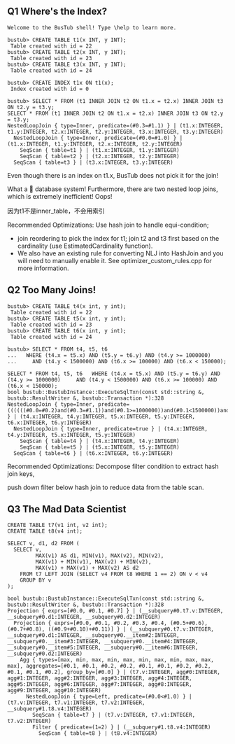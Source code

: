 
## Q1 Where's the Index?
```
Welcome to the BusTub shell! Type \help to learn more.

bustub> CREATE TABLE t1(x INT, y INT);
 Table created with id = 22 
bustub> CREATE TABLE t2(x INT, y INT);
 Table created with id = 23 
bustub> CREATE TABLE t3(x INT, y INT);
 Table created with id = 24 

bustub> CREATE INDEX t1x ON t1(x);
 Index created with id = 0 

bustub> SELECT * FROM (t1 INNER JOIN t2 ON t1.x = t2.x) INNER JOIN t3 ON t2.y = t3.y;
SELECT * FROM (t1 INNER JOIN t2 ON t1.x = t2.x) INNER JOIN t3 ON t2.y = t3.y;
NestedLoopJoin { type=Inner, predicate=(#0.3=#1.1) } | (t1.x:INTEGER, t1.y:INTEGER, t2.x:INTEGER, t2.y:INTEGER, t3.x:INTEGER, t3.y:INTEGER)
  NestedLoopJoin { type=Inner, predicate=(#0.0=#1.0) } | (t1.x:INTEGER, t1.y:INTEGER, t2.x:INTEGER, t2.y:INTEGER)
    SeqScan { table=t1 } | (t1.x:INTEGER, t1.y:INTEGER)
    SeqScan { table=t2 } | (t2.x:INTEGER, t2.y:INTEGER)
  SeqScan { table=t3 } | (t3.x:INTEGER, t3.y:INTEGER)
```

Even though there is an index on t1.x, BusTub does not pick it for the join! 

What a 💩 database system! Furthermore, there are two nested loop joins, which is extremely inefficient! Oops!

因为t1不是inner_table，不会用索引

Recommended Optimizations: Use hash join to handle equi-condition; 
- join reordering to pick the index for t1; join t2 and t3 first based on the cardinality (use EstimatedCardinality function). 
- We also have an existing rule for converting NLJ into HashJoin and you will need to manually enable it. See optimizer_custom_rules.cpp for more information.



## Q2 Too Many Joins!
```
bustub> CREATE TABLE t4(x int, y int);
 Table created with id = 22 
bustub> CREATE TABLE t5(x int, y int);
 Table created with id = 23 
bustub> CREATE TABLE t6(x int, y int);
 Table created with id = 24 

bustub> SELECT * FROM t4, t5, t6
...   WHERE (t4.x = t5.x) AND (t5.y = t6.y) AND (t4.y >= 1000000)
...     AND (t4.y < 1500000) AND (t6.x >= 100000) AND (t6.x < 150000);

SELECT * FROM t4, t5, t6   WHERE (t4.x = t5.x) AND (t5.y = t6.y) AND (t4.y >= 1000000)     AND (t4.y < 1500000) AND (t6.x >= 100000) AND (t6.x < 150000);
bool bustub::BustubInstance::ExecuteSqlTxn(const std::string &, bustub::ResultWriter &, bustub::Transaction *):328
NestedLoopJoin { type=Inner, predicate=((((((#0.0=#0.2)and(#0.3=#1.1))and(#0.1>=1000000))and(#0.1<1500000))and(#1.0>=100000))and(#1.0<150000)) } | (t4.x:INTEGER, t4.y:INTEGER, t5.x:INTEGER, t5.y:INTEGER, t6.x:INTEGER, t6.y:INTEGER)
  NestedLoopJoin { type=Inner, predicate=true } | (t4.x:INTEGER, t4.y:INTEGER, t5.x:INTEGER, t5.y:INTEGER)
    SeqScan { table=t4 } | (t4.x:INTEGER, t4.y:INTEGER)
    SeqScan { table=t5 } | (t5.x:INTEGER, t5.y:INTEGER)
  SeqScan { table=t6 } | (t6.x:INTEGER, t6.y:INTEGER)
```

Recommended Optimizations: Decompose filter condition to extract hash join keys, 

push down filter below hash join to reduce data from the table scan.

## Q3  The Mad Data Scientist

```
CREATE TABLE t7(v1 int, v2 int);
CREATE TABLE t8(v4 int);

SELECT v, d1, d2 FROM (
  SELECT v,
         MAX(v1) AS d1, MIN(v1), MAX(v2), MIN(v2),
         MAX(v1) + MIN(v1), MAX(v2) + MIN(v2),
         MAX(v1) + MAX(v1) + MAX(v2) AS d2
    FROM t7 LEFT JOIN (SELECT v4 FROM t8 WHERE 1 == 2) ON v < v4
    GROUP BY v
);

bool bustub::BustubInstance::ExecuteSqlTxn(const std::string &, bustub::ResultWriter &, bustub::Transaction *):328
Projection { exprs=[#0.0, #0.1, #0.7] } | (__subquery#0.t7.v:INTEGER, __subquery#0.d1:INTEGER, __subquery#0.d2:INTEGER)
  Projection { exprs=[#0.0, #0.1, #0.2, #0.3, #0.4, (#0.5+#0.6), (#0.7+#0.8), ((#0.9+#0.10)+#0.11)] } | (__subquery#0.t7.v:INTEGER, __subquery#0.d1:INTEGER, __subquery#0.__item#2:INTEGER, __subquery#0.__item#3:INTEGER, __subquery#0.__item#4:INTEGER, __subquery#0.__item#5:INTEGER, __subquery#0.__item#6:INTEGER, __subquery#0.d2:INTEGER)
    Agg { types=[max, min, max, min, max, min, max, min, max, max, max], aggregates=[#0.1, #0.1, #0.2, #0.2, #0.1, #0.1, #0.2, #0.2, #0.1, #0.1, #0.2], group_by=[#0.0] } | (t7.v:INTEGER, agg#0:INTEGER, agg#1:INTEGER, agg#2:INTEGER, agg#3:INTEGER, agg#4:INTEGER, agg#5:INTEGER, agg#6:INTEGER, agg#7:INTEGER, agg#8:INTEGER, agg#9:INTEGER, agg#10:INTEGER)
      NestedLoopJoin { type=Left, predicate=(#0.0<#1.0) } | (t7.v:INTEGER, t7.v1:INTEGER, t7.v2:INTEGER, __subquery#1.t8.v4:INTEGER)
        SeqScan { table=t7 } | (t7.v:INTEGER, t7.v1:INTEGER, t7.v2:INTEGER)
        Filter { predicate=(1=2) } | (__subquery#1.t8.v4:INTEGER)
          SeqScan { table=t8 } | (t8.v4:INTEGER)
```